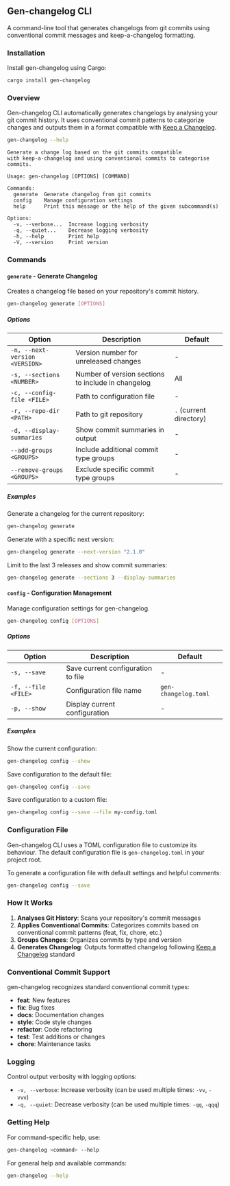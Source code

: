 ## Gen-changelog CLI

A command-line tool that generates changelogs from git commits using conventional commit messages and keep-a-changelog formatting.

### Installation

Install gen-changelog using Cargo:

```bash
cargo install gen-changelog
```

### Overview

Gen-changelog CLI automatically generates changelogs by analysing your git commit history. It uses conventional commit patterns to categorize changes and outputs them in a format compatible with [Keep a Changelog](https://keepachangelog.com/).

```bash
gen-changelog --help
```

```
Generate a change log based on the git commits compatible
with keep-a-changelog and using conventional commits to categorise commits.

Usage: gen-changelog [OPTIONS] [COMMAND]

Commands:
  generate  Generate changelog from git commits
  config    Manage configuration settings
  help      Print this message or the help of the given subcommand(s)

Options:
  -v, --verbose...  Increase logging verbosity
  -q, --quiet...    Decrease logging verbosity
  -h, --help        Print help
  -V, --version     Print version
```

### Commands

#### `generate` - Generate Changelog

Creates a changelog file based on your repository's commit history.

```bash
gen-changelog generate [OPTIONS]
```

##### Options

| Option                         | Description                                        | Default                 |
| ------------------------------ | -------------------------------------------------- | ----------------------- |
| `-n, --next-version <VERSION>` | Version number for unreleased changes              | -                       |
| `-s, --sections <NUMBER>`      | Number of version sections to include in changelog | All                     |
| `-c, --config-file <FILE>`     | Path to configuration file                         | -                       |
| `-r, --repo-dir <PATH>`        | Path to git repository                             | `.` (current directory) |
| `-d, --display-summaries`      | Show commit summaries in output                    | -                       |
| `--add-groups <GROUPS>`        | Include additional commit type groups              | -                       |
| `--remove-groups <GROUPS>`     | Exclude specific commit type groups                | -                       |

##### Examples

Generate a changelog for the current repository:
```bash
gen-changelog generate
```

Generate with a specific next version:
```bash
gen-changelog generate --next-version "2.1.0"
```

Limit to the last 3 releases and show commit summaries:
```bash
gen-changelog generate --sections 3 --display-summaries
```

#### `config` - Configuration Management

Manage configuration settings for gen-changelog.

```bash
gen-changelog config [OPTIONS]
```

##### Options

| Option              | Description                        | Default              |
| ------------------- | ---------------------------------- | -------------------- |
| `-s, --save`        | Save current configuration to file | -                    |
| `-f, --file <FILE>` | Configuration file name            | `gen-changelog.toml` |
| `-p, --show`        | Display current configuration      | -                    |

##### Examples

Show the current configuration:
```bash
gen-changelog config --show
```

Save configuration to the default file:
```bash
gen-changelog config --save
```

Save configuration to a custom file:
```bash
gen-changelog config --save --file my-config.toml
```

### Configuration File

Gen-changelog CLI uses a TOML configuration file to customize its behaviour. The default configuration file is `gen-changelog.toml` in your project root.

To generate a configuration file with default settings and helpful comments:

```bash
gen-changelog config --save
```

### How It Works

1. **Analyses Git History**: Scans your repository's commit messages
2. **Applies Conventional Commits**: Categorizes commits based on conventional commit patterns (feat, fix, chore, etc.)
3. **Groups Changes**: Organizes commits by type and version
4. **Generates Changelog**: Outputs formatted changelog following [Keep a Changelog](https://keepachangelog.com/en/1.1.0/) standard

### Conventional Commit Support

gen-changelog recognizes standard conventional commit types:

- **feat**: New features
- **fix**: Bug fixes  
- **docs**: Documentation changes
- **style**: Code style changes
- **refactor**: Code refactoring
- **test**: Test additions or changes
- **chore**: Maintenance tasks

### Logging

Control output verbosity with logging options:

- `-v, --verbose`: Increase verbosity (can be used multiple times: `-vv`, `-vvv`)
- `-q, --quiet`: Decrease verbosity (can be used multiple times: `-qq`, `-qqq`)

### Getting Help

For command-specific help, use:

```bash
gen-changelog <command> --help
```

For general help and available commands:

```bash
gen-changelog --help
```
